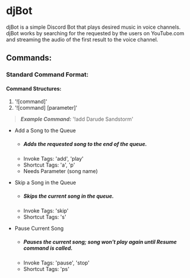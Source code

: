 # djBot
 djBot is a simple Discord Bot that plays desired music in voice channels.
djBot works by searching for the requested by the users on YouTube.com and streaming the audio of the first result to the voice channel. 

## Commands:
### Standard Command Format:

#### Command Structures: 
1. '![command]'
2. '![command] [parameter]'

> **_Example Command:_** '!add Darude Sandstorm'

- Add a Song to the Queue
  - ##### Adds the requested song to the end of the queue.
  - Invoke Tags: 'add', 'play'
  - Shortcut Tags: 'a', 'p'
  - Needs Parameter (song name)

- Skip a Song in the Queue
  - ##### Skips the current song in the queue.
  - Invoke Tags: 'skip'
  - Shortcut Tags: 's'

- Pause Current Song
  - ##### Pauses the current song; song won't play again until Resume command is called.
  - Invoke Tags: 'pause', 'stop'
  - Shortcut Tags: 'ps'


